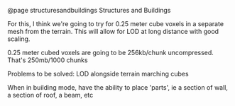 @page structuresandbuildings Structures and Buildings

For this, I think we're going to try for 0.25 meter cube voxels in a separate mesh from the terrain. This will allow for LOD at long distance with good scaling.

0.25 meter cubed voxels are going to be 256kb/chunk uncompressed. That's 250mb/1000 chunks

Problems to be solved:
LOD alongside terrain marching cubes

When in building mode, have the ability to place 'parts', ie a section of wall, a section of roof, a beam, etc